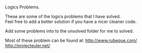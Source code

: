Logics Problems.

These are some of the logics problems that I have solved.  
Feel free to add a better solution if you have a nicer cleaner code.

Add some problems into to the unsolved folder for me to solved.

Most of these problem can be found at:
http://www.rubeque.com/
http://projecteuler.net/
